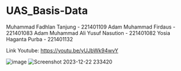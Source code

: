 # UAS_Basis-Data

Muhammad Fadhlan Tanjung - 221401109
Adam Muhammad Firdaus - 221401083
Adam Muhammad Ali Yusuf Nasution - 221401082
Yosia Haganta Purba - 221401132

Link Youtube: https://youtu.be/yUJbWk94wvY

![image](https://github.com/muhfadtz/UAS_Basis-Data/assets/113976833/9da62020-ecfe-4f58-998e-6e196e7a7607)
![Screenshot 2023-12-22 233420](https://github.com/muhfadtz/UAS_Basis-Data/assets/113976833/4ca6d010-de91-460e-a262-5e64cc68dc0b)
